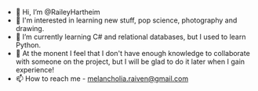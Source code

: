 - 👋 Hi, I’m @RaileyHartheim
- 👀 I'm interested in learning new stuff, pop science, photography and drawing.
- 🌱 I’m currently learning C# and relational databases, but I used to learn Python. 
- 💞️ At the monent I feel that I don't have enough knowledge to collaborate with someone on the project, but I will be glad to do it later when I gain experience!
- 📫 How to reach me - melancholia.raiven@gmail.com

<!---
RaileyHartheim/RaileyHartheim is a ✨ special ✨ repository because its `README.md` (this file) appears on your GitHub profile.
You can click the Preview link to take a look at your changes.
--->
